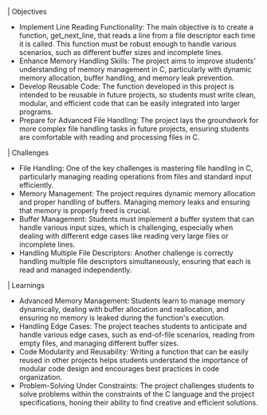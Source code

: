| Objectives
- Implement Line Reading Functionality: The main objective is to create a function, get_next_line, that reads a line from a file descriptor each time it is called. This function must be robust enough to handle various scenarios, such as different buffer sizes and incomplete lines.
- Enhance Memory Handling Skills: The project aims to improve students' understanding of memory management in C, particularly with dynamic memory allocation, buffer handling, and memory leak prevention.
- Develop Reusable Code: The function developed in this project is intended to be reusable in future projects, so students must write clean, modular, and efficient code that can be easily integrated into larger programs.
- Prepare for Advanced File Handling: The project lays the groundwork for more complex file handling tasks in future projects, ensuring students are comfortable with reading and processing files in C.

| Challenges

- File Handling: One of the key challenges is mastering file handling in C, particularly managing reading operations from files and standard input efficiently.
- Memory Management: The project requires dynamic memory allocation and proper handling of buffers. Managing memory leaks and ensuring that memory is properly freed is crucial.
- Buffer Management: Students must implement a buffer system that can handle various input sizes, which is challenging, especially when dealing with different edge cases like reading very large files or incomplete lines.
- Handling Multiple File Descriptors: Another challenge is correctly handling multiple file descriptors simultaneously, ensuring that each is read and managed independently.

| Learnings
- Advanced Memory Management: Students learn to manage memory dynamically, dealing with buffer allocation and reallocation, and ensuring no memory is leaked during the function's execution.
- Handling Edge Cases: The project teaches students to anticipate and handle various edge cases, such as end-of-file scenarios, reading from empty files, and managing different buffer sizes.
- Code Modularity and Reusability: Writing a function that can be easily reused in other projects helps students understand the importance of modular code design and encourages best practices in code organization.
- Problem-Solving Under Constraints: The project challenges students to solve problems within the constraints of the C language and the project specifications, honing their ability to find creative and efficient solutions.
